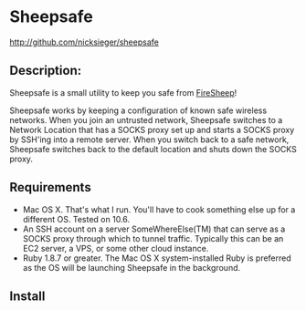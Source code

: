 Sheepsafe
=========

http://github.com/nicksieger/sheepsafe

## Description:

Sheepsafe is a small utility to keep you safe from [FireSheep][]! 

Sheepsafe works by keeping a configuration of known safe wireless
networks. When you join an untrusted network, Sheepsafe switches to a
Network Location that has a SOCKS proxy set up and starts a SOCKS
proxy by SSH'ing into a remote server. When you switch back to a safe
network, Sheepsafe switches back to the default location and shuts
down the SOCKS proxy.

## Requirements

* Mac OS X. That's what I run. You'll have to cook something else up
  for a different OS. Tested on 10.6.
* An SSH account on a server SomeWhereElse(TM) that can serve as a
  SOCKS proxy through which to tunnel traffic. Typically this can be an
  EC2 server, a VPS, or some other cloud instance.
* Ruby 1.8.7 or greater. The Mac OS X system-installed Ruby is
  preferred as the OS will be launching Sheepsafe in the background.

## Install



[FireSheep]: http://codebutler.com/firesheep
